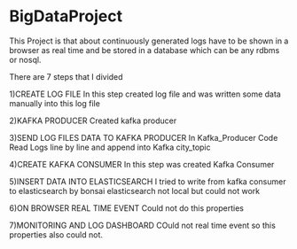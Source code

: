 # BigDataProject
This Project is that about continuously generated logs have to be shown in a browser as real time and be stored in a database which can be any rdbms or nosql.

There are 7 steps that I divided

1)CREATE LOG FILE
  In this step created log file and was written some data manually into this log file
  
2)KAFKA PRODUCER
  Created kafka producer
 
3)SEND LOG FILES DATA TO KAFKA PRODUCER
  In Kafka_Producer Code Read Logs line by line and append into Kafka city_topic

4)CREATE KAFKA CONSUMER
  In this step was created Kafka Consumer 

5)INSERT DATA INTO ELASTICSEARCH
  I tried to write from kafka consumer to elasticsearch by bonsai elasticsearch not local but could not work

6)ON BROWSER REAL TIME EVENT
  Could not do this properties

7)MONITORING AND LOG DASHBOARD
  COuld not real time event so this properties also could not.
